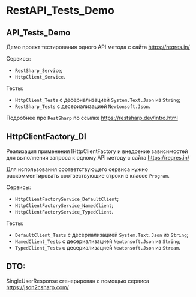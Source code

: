 # RestAPI_Tests_Demo

## API_Tests_Demo
Демо проект тестирования одного API метода с сайта https://reqres.in/

Сервисы:
- `RestSharp_Service`;
- `HttpClient_Service`.

Тесты:
- `HttpClient_Tests` с десериализацией `System.Text.Json` из `String`;
- `RestSharp_Tests` с десериализацией `Newtonsoft.Json`.

Подробнее про `RestSharp` по ссылке https://restsharp.dev/intro.html

## HttpClientFactory_DI
Реализация применения IHttpClientFactory и внедрение зависимостей для выполнения запроса к одному API методу с сайта https://reqres.in/

Для использования соответствующего сервиса нужно раскомментировать соотвествующие строки в классе `Program`.

Сервисы:
- `HttpClientFactoryService_DefaultClient`;
- `HttpClientFactoryService_NamedClient`;
- `HttpClientFactoryService_TypedClient`.

Тесты:
- `DefaultClient_Tests` с десериализацией `System.Text.Json` из `String`;
- `NamedClient_Tests` с десериализацией `Newtonsoft.Json` из `String`;
- `TypedClient_Tests` с десериализацией `Newtonsoft.Json` из `Stream`.

## DTO:
SingleUserResponse сгенерирован с помощью сервиса https://json2csharp.com/